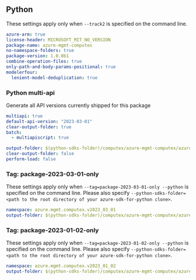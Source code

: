 ## Python

These settings apply only when `--track2` is specified on the command line.

``` yaml
azure-arm: true
license-header: MICROSOFT_MIT_NO_VERSION
package-name: azure-mgmt-computex
no-namespace-folders: true
package-version: 1.0.0b1
combine-operation-files: true
only-path-and-body-params-positional: true
modelerfour:
  lenient-model-deduplication: true
```

### Python multi-api

Generate all API versions currently shipped for this package

```yaml $(python)
multiapi: true
default-api-version: "2023-03-01"
clear-output-folder: true
batch:
  - multiapiscript: true
```

``` yaml $(multiapiscript)
output-folder: $(python-sdks-folder)/computex/azure-mgmt-computex/azure/mgmt/computex
clear-output-folder: false
perform-load: false
```

### Tag: package-2023-03-01-only

These settings apply only when `--tag=package-2023-03-01-only --python` is specified on the command line.
Please also specify `--python-sdks-folder=<path to the root directory of your azure-sdk-for-python clone>`.

``` yaml $(tag) == 'package-2023-03-01-only'
namespace: azure.mgmt.computex.v2023_03_01
output-folder: $(python-sdks-folder)/computex/azure-mgmt-computex/azure/mgmt/computex/v2023_03_01
```

### Tag: package-2023-01-02-only

These settings apply only when `--tag=package-2023-01-02-only --python` is specified on the command line.
Please also specify `--python-sdks-folder=<path to the root directory of your azure-sdk-for-python clone>`.

``` yaml $(tag) == 'package-2023-01-02-only'
namespace: azure.mgmt.computex.v2023_01_02
output-folder: $(python-sdks-folder)/computex/azure-mgmt-computex/azure/mgmt/computex/v2023_01_02
```
